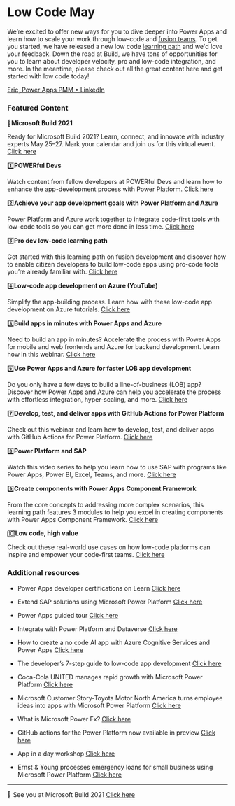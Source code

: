 # Low Code May 

We’re excited to offer new ways for you to dive deeper into Power Apps and learn how to scale your work through low-code and [fusion teams](https://aka.ms/fusionblogbuild2021). To get you started, we have released a new low code [learning path](https://aka.ms/fusion-dev-path) and we'd love your feedback.  Down the road at Build, we have tons of opportunities for you to learn about developer velocity, pro and low-code integration, and more. In the meantime, please check out all the great content here and get started with low code today! 

[Eric, Power Apps PMM • LinkedIn](https://www.linkedin.com/in/ericmcchesney/)   

 

### Featured Content 

:loudspeaker:**Microsoft Build 2021** 

Ready for Microsoft Build 2021? Learn, connect, and innovate with industry experts May 25–27. Mark your calendar and join us for this virtual event. [Click here](https://aka.ms/DevEdCalMay21github1) 

:one:**POWERful Devs** 

Watch content from fellow developers at POWERful Devs and learn how to enhance the app-development process with Power Platform. [Click here](https://aka.ms/DevEdCalMay21github2)    

:two:**Achieve your app development goals with Power Platform and Azure** 

Power Platform and Azure work together to integrate code-first tools with low-code tools so you can get more done in less time. ​[Click here](https://aka.ms/DevEdCalMay21github3) 

:three:**Pro dev low-code learning path** 

Get started with this learning path on fusion development and discover how to enable citizen developers to build low-code apps using pro-code tools you’re already familiar with. [Click here](https://aka.ms/DevEdCalMay21github4)      

:four:**Low-code app development on Azure (YouTube)** 

Simplify the app-building process. Learn how with these low-code app development on Azure tutorials. [Click here](https://aka.ms/DevEdCalMay21github5) 

:five:**Build apps in minutes with Power Apps and Azure** 

Need to build an app in minutes? Accelerate the process with Power Apps for mobile and web frontends and Azure for backend development. Learn how in this webinar. [Click here](https://aka.ms/DevEdCalMay21github6) 

:six:**Use Power Apps and Azure for faster LOB app development** 

Do you only have a few days to build a line-of-business (LOB) app? Discover how Power Apps and Azure can help you accelerate the process with effortless integration, hyper-scaling, and more. [Click here](https://aka.ms/DevEdCalMay21github7)   

:seven:**Develop, test, and deliver apps with GitHub Actions for Power Platform** 

Check out this webinar and learn how to develop, test, and deliver apps with GitHub Actions for Power Platform. [Click here](https://aka.ms/DevEdCalMay21github8)   

:eight:**Power Platform and SAP** 

Watch this video series to help you learn how to use SAP with programs like Power Apps, Power BI, Excel, Teams, and more. [Click here](https://aka.ms/DevEdCalMay21github9)   

:nine:**Create components with Power Apps Component Framework** 

From the core concepts to addressing more complex scenarios, this learning path features 3 modules to help you excel in creating components with Power Apps Component Framework. [Click here](https://aka.ms/DevEdCalMay21github10)   

:keycap_ten:**Low code, high value** 

Check out these real-world use cases on how low-code platforms can inspire and empower your code-first teams. [Click here](https://aka.ms/DevEdCalMay21github11)   

 

### Additional resources 

* Power Apps developer certifications on Learn [Click here](https://aka.ms/DevEdCalMay21github12)  

* Extend SAP solutions using Microsoft Power Platform [Click here](https://aka.ms/DevEdCalMay21github13) 

* Power Apps guided tour [Click here](https://aka.ms/DevEdCalMay21github14) 

* Integrate with Power Platform and Dataverse [Click here](https://aka.ms/DevEdCalMay21github15) 

* How to create a no code AI app with Azure Cognitive Services and Power Apps [Click here](https://aka.ms/DevEdCalMay21github16) 

* The developer’s 7-step guide to low-code app development [Click here](https://aka.ms/DevEdCalMay21github17) 

* Coca-Cola UNITED manages rapid growth with Microsoft Power Platform [Click here](https://aka.ms/DevEdCalMay21github18) 

* Microsoft Customer Story-Toyota Motor North America turns employee ideas into apps with Microsoft Power Platform [Click here](https://aka.ms/DevEdCalMay21github23) 

* What is Microsoft Power Fx? [Click here](https://aka.ms/DevEdCalMay21github20) 

* GitHub actions for the Power Platform now available in preview [Click here](https://aka.ms/DevEdCalMay21github21) 

* App in a day workshop [Click here](https://aka.ms/DevEdCalMay21github22) 

* Ernst & Young processes emergency loans for small business using Microsoft Power Platform [Click here](https://aka.ms/DevEdCalMay21github24) 

--- 

 

:bookmark: See you at Microsoft Build 2021 [Click here](https://aka.ms/DevEdCalMay21github1) 